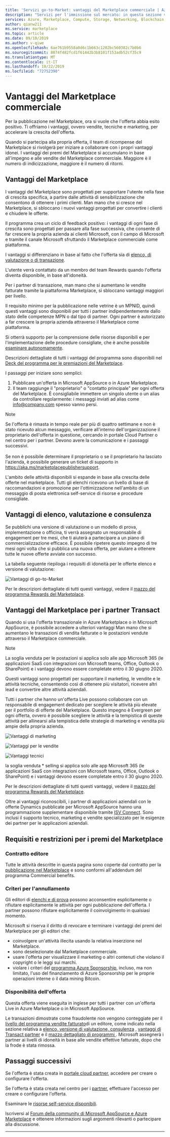 ```yaml
---
title: 'Servizi go-to-Market: vantaggi del Marketplace commerciale | Azure'
description: "Servizi per l'immissione sul mercato: in questa sezione vengono descritte le risorse Microsoft che gli autori possono usare."
services: Azure, Marketplace, Compute, Storage, Networking, Blockchain, Security, Partner Center
author: qianw211
ms.service: marketplace
ms.topic: article
ms.date: 09/10/2019
ms.author: v-qiwe
ms.openlocfilehash: 6ae761b9558a0d6c1b663c1202bc560382c7b0b6
ms.sourcegitcommit: 8074f482fcd1f61442b3b8101f153adb52cf35c9
ms.translationtype: MT
ms.contentlocale: it-IT
ms.lasthandoff: 10/22/2019
ms.locfileid: "72752390"
---
```

# <a name="your-commercial-marketplace-benefits"></a>Vantaggi del Marketplace commerciale

Per la pubblicazione nel Marketplace, ora si vuole che l'offerta abbia esito positivo. Ti offriamo i vantaggi, ovvero vendite, tecniche e marketing, per accelerare la crescita dell'offerta.

Quando si partecipa alla propria offerta, il team di ricompense del Marketplace si rivolgerà per iniziare a collaborare con i propri vantaggi idonei. I vantaggi dei premi del Marketplace si accumulano in base all'impegno e alle vendite del Marketplace commerciale. Maggiore è il numero di indicizzazione, maggiore è il numero di ritorni.

## <a name="marketplace-rewards"></a>Vantaggi del Marketplace

I vantaggi del Marketplace sono progettati per supportare l'utente nella fase di crescita specifica, a partire dalle attività di sensibilizzazione che consentono di ottenere i primi clienti. Man mano che si cresce nel Marketplace, si sbloccano i nuovi vantaggi progettati per convertire i clienti e chiudere le offerte. 

Il programma crea un ciclo di feedback positivo: i vantaggi di ogni fase di crescita sono progettati per passare alla fase successiva, che consente di far crescere la propria azienda ai clienti Microsoft, con il campo di Microsoft e tramite il canale Microsoft sfruttando il Marketplace commerciale come piattaforma. 

I vantaggi si differenziano in base al fatto che l'offerta sia di [elenco, di valutazione o di transazione](https://docs.microsoft.com/azure/marketplace/determine-your-listing-type#choose-a-publishing-option).

L'utente verrà contattato da un membro del team Rewards quando l'offerta diventa disponibile, in base all'idoneità. 

Per i partner di transazione, man mano che si aumentano le vendite fatturate tramite la piattaforma Marketplace, si sbloccano vantaggi maggiori per livello. 

Il requisito minimo per la pubblicazione nelle vetrine è un MPNID, quindi questi vantaggi sono disponibili per tutti i partner indipendentemente dallo stato delle competenze MPN o dal tipo di partner. Ogni partner è autorizzato a far crescere la propria azienda attraverso il Marketplace come piattaforma. 

Si otterrà supporto per la comprensione delle risorse disponibili e per l'implementazione delle procedure consigliate, che è anche possibile [esaminare autonomamente](https://partner.microsoft.com/asset/collection/azure-marketplace-and-appsource-publisher-toolkit#/). 

Descrizioni dettagliate di tutti i vantaggi del programma sono disponibili nel [Deck del programma per le premiazioni del Marketplace](https://aka.ms/marketplacerewards).

I passaggi per iniziare sono semplici:

1. Pubblicare un'offerta in Microsoft AppSource o in Azure Marketplace.
2. Il team raggiunge il "proprietario" o "contatto principale" per ogni offerta del Marketplace. È consigliabile immettere un singolo utente o un alias da controllare regolarmente: i messaggi inviati ad alias come info@company.com spesso vanno persi.

>[!Note]
>Se l'offerta è rimasta in tempo reale per più di quattro settimane e non è stato ricevuto alcun messaggio, verificare all'interno dell'organizzazione il proprietario dell'offerta in questione, cercando in portale Cloud Partner o nel centro per i partner. Devono avere la comunicazione e i passaggi successivi. <br> <br> Se non è possibile determinare il proprietario o se il proprietario ha lasciato l'azienda, è possibile generare un ticket di supporto in https://aka.ms/marketplacepublishersupport.

L'ambito delle attività disponibili si espande in base alla crescita delle offerte nel marketplace. Tutti gli elenchi ricevono un livello di base di raccomandazioni e promozione per l'ottimizzazione nell'ambito di un messaggio di posta elettronica self-service di risorse e procedure consigliate.

## <a name="list-trial-and-consulting-benefits"></a>Vantaggi di elenco, valutazione e consulenza

Se pubblichi una versione di valutazione o un modello di prova, implementazione o officina, ti verrà assegnato un responsabile di engagement per tre mesi, che ti aiuterà a partecipare a un piano di commercializzazione efficace. È possibile ripetere questo impegno di tre mesi ogni volta che si pubblica una nuova offerta, per aiutare a ottenere tutte le nuove offerte avviate con successo.

La tabella seguente riepiloga i requisiti di idoneità per le offerte elenco e versione di valutazione:

![Vantaggi di go-to-Market](./media/marketplace-publishers-guide/gtm-eligibility-requirements.png)

Per le descrizioni dettagliate di tutti questi vantaggi, vedere il [mazzo del programma Rewards del Marketplace](https://aka.ms/marketplacerewards).

## <a name="marketplace-rewards-for-transact-partners"></a>Vantaggi del Marketplace per i partner Transact

Quando si usa l'offerta transazionale in Azure Marketplace o in Microsoft AppSource, è possibile accedere a ulteriori vantaggi Man mano che si aumentano le transazioni di vendita fatturate o le postazioni vendute attraverso il Marketplace commerciale. 

>[!Note]
>La soglia venduta per le postazioni si applica solo alle app Microsoft 365 (le applicazioni SaaS con integrazioni con Microsoft teams, Office, Outlook o SharePoint) e i vantaggi devono essere completate entro il 30 giugno 2020.

Questi vantaggi sono progettati per supportare il marketing, le vendite e le attività tecniche, consentendo così di ottenere più visitatori, ricevere altri lead e convertire altre attività aziendali.

Tutti i partner che hanno un'offerta Live possono collaborare con un responsabile di engagement dedicato per scegliere le attività più elevate per il portfolio di offerte del Marketplace. Questo impegno è Evergreen per ogni offerta, ovvero è possibile scegliere le attività e la tempistica di queste attività per allinearsi alla tempistica delle strategie di marketing e vendita più ampie della propria azienda. 

![Vantaggi di marketing](./media/marketplace-publishers-guide/marketing-benefit.png)

![Vantaggi per le vendite](./media/marketplace-publishers-guide/sales-benefit.png)

![Vantaggi tecnici](./media/marketplace-publishers-guide/technical-benefit.png)

la soglia venduta \* selling si applica solo alle app Microsoft 365 (le applicazioni SaaS con integrazioni con Microsoft teams, Office, Outlook o SharePoint) e i vantaggi devono essere completate entro il 30 giugno 2020.

Per le descrizioni dettagliate di tutti questi vantaggi, vedere il [mazzo del programma Rewards del Marketplace](https://aka.ms/marketplacerewards).

Oltre ai vantaggi riconoscibili, i partner di applicazioni aziendali con le offerte Dynamics pubblicate per Microsoft AppSource hanno una programmazione supplementare disponibile tramite [ISV Connect](https://partner.microsoft.com/solutions/business-applications/isv-overview). Sono inclusi il supporto tecnico, marketing e vendite specializzato per le esigenze dei partner per le applicazioni aziendali.

## <a name="marketplace-rewards-requirements-and-restrictions"></a>Requisiti e restrizioni per i premi del Marketplace

### <a name="publisher-agreement"></a>Contratto editore

Tutte le attività descritte in questa pagina sono coperte dal contratto per la [pubblicazione nel Marketplace](https://docs.microsoft.com/legal/marketplace/terms) e sono conformi all'addendum del programma Commercial benefits.

### <a name="cancellation-policy"></a>Criteri per l'annullamento

Gli editori di [elenchi e di prova](https://docs.microsoft.com/azure/marketplace/determine-your-listing-type) possono acconsentire esplicitamente o rifiutare esplicitamente le attività per ogni pubblicazione dell'offerta. I partner possono rifiutare esplicitamente il coinvolgimento in qualsiasi momento. 

Microsoft si riserva il diritto di revocare e terminare i vantaggi dei premi del Marketplace per gli editori che: 

* coinvolgere un'attività illecita usando la relativa inserzione nel Marketplace.
* sono deselezionate dal Marketplace commerciale. 
* usare l'offerta per visualizzare il marketing o altri contenuti che violano il copyright o le leggi sui marchi.
* violare i criteri del [programma Azure Sponsorship](https://azure.microsoft.com/offers/ms-azr-0036p/), incluso, ma non limitato, l'uso del finanziamento di Azure Sponsorship per le proprie operazioni interne o il data mining Bitcoin. 

### <a name="offer-availability"></a>Disponibilità dell'offerta

Questa offerta viene eseguita in inglese per tutti i partner con un'offerta Live in Azure Marketplace o in Microsoft AppSource.

Le transazioni dimostrate come fraudolente non vengono conteggiate per il [livello del programma vendite fatturato](https://aka.ms/marketplacepublisherrewards)di un editore, come indicato nella sezione relativa a [elenco, versione di valutazione, consulenza](#list-trial-and-consulting-benefits) , [vantaggi di Transact partner](#marketplace-rewards-for-transact-partners) e il [mazzo dettagliato di programmi ](https://aka.ms/marketplacepublisherrewards). Microsoft assegnerà i partner ai livelli di idoneità in base alle vendite effettive fatturate, dopo che la frode è stata rimossa. 

## <a name="next-steps"></a>Passaggi successivi

Se l'offerta è stata creata in [portale cloud partner](https://cloudpartner.azure.com), accedere per creare o configurare l'offerta.

Se l'offerta è stata creata nel centro per i [partner](https://partner.microsoft.com/en-us/dashboard/commercial-marketplace/overview), effettuare l'accesso per creare o configurare l'offerta.

Esaminare le [risorse self-service disponibili](https://partner.microsoft.com/asset/collection/azure-marketplace-and-appsource-publisher-toolkit#/).

Iscriversi al [Forum della community di Microsoft AppSource e Azure Marketplace](https://www.microsoftpartnercommunity.com/t5/Azure-Marketplace-and-AppSource/bd-p/2222) e ottenere informazioni sugli argomenti rilevanti o partecipare alla discussione.

---
